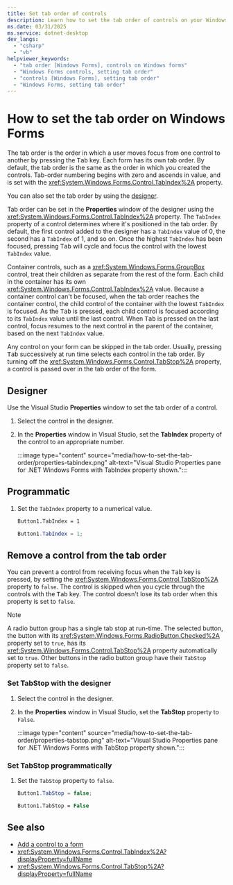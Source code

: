 ```yaml
---
title: Set tab order of controls
description: Learn how to set the tab order of controls on your Windows Forms for .NET. Set the tab order with Visual Studio or using the TabIndex property in the Properties window.
ms.date: 03/31/2025
ms.service: dotnet-desktop
dev_langs:
  - "csharp"
  - "vb"
helpviewer_keywords:
  - "tab order [Windows Forms], controls on Windows forms"
  - "Windows Forms controls, setting tab order"
  - "controls [Windows Forms], setting tab order"
  - "Windows Forms, setting tab order"
---
```

# How to set the tab order on Windows Forms

The tab order is the order in which a user moves focus from one control to another by pressing the <kbd>Tab</kbd> key. Each form has its own tab order. By default, the tab order is the same as the order in which you created the controls. Tab-order numbering begins with zero and ascends in value, and is set with the <xref:System.Windows.Forms.Control.TabIndex%2A> property.

You can also set the tab order by using the [designer](#designer).

Tab order can be set in the **Properties** window of the designer using the <xref:System.Windows.Forms.Control.TabIndex%2A> property. The `TabIndex` property of a control determines where it's positioned in the tab order. By default, the first control added to the designer has a `TabIndex` value of 0, the second has a `TabIndex` of 1, and so on. Once the highest `TabIndex` has been focused, pressing <kbd>Tab</kbd> will cycle and focus the control with the lowest `TabIndex` value.

Container controls, such as a <xref:System.Windows.Forms.GroupBox> control, treat their children as separate from the rest of the form. Each child in the container has its own <xref:System.Windows.Forms.Control.TabIndex%2A> value. Because a container control can't be focused, when the tab order reaches the container control, the child control of the container with the lowest `TabIndex` is focused. As the <kbd>Tab</kbd> is pressed, each child control is focused according to its `TabIndex` value until the last control. When <kbd>Tab</kbd> is pressed on the last control, focus resumes to the next control in the parent of the container, based on the next `TabIndex` value.

Any control on your form can be skipped in the tab order. Usually, pressing <kbd>Tab</kbd> successively at run time selects each control in the tab order. By turning off the <xref:System.Windows.Forms.Control.TabStop%2A> property, a control is passed over in the tab order of the form.

## Designer

Use the Visual Studio **Properties** window to set the tab order of a control.

01. Select the control in the designer.

01. In the **Properties** window in Visual Studio, set the **TabIndex** property of the control to an appropriate number.

    :::image type="content" source="media/how-to-set-the-tab-order/properties-tabindex.png" alt-text="Visual Studio Properties pane for .NET Windows Forms with TabIndex property shown.":::

<!-- This heading goes above: ### Use the Properties window

### Use the Tab Order tool

Visual Studio has a Tab Order tool which works in the Visual Designer. Once started, clicking each control set the tab order in the order in which you click them.

01. In Visual Studio, on the **View** menu, select **Tab Order**.

    This activates the tab-order selection mode on the form. A number (representing the <xref:System.Windows.Forms.Control.TabIndex%2A> property) appears in the upper-left corner of each control.

01. Click the controls sequentially to establish the tab order you want.

    > [!NOTE]
    > A control's place within the tab order can be set to any value greater than or equal to 0. When duplicates occur, the z-order of the two controls is evaluated and the control on top is tabbed to first. (The z-order is the visual layering of controls on a form along the form's z-axis [depth]. The z-order determines which controls are in front of other controls.) For more information on z-order, see [Layering Objects on Windows Forms](how-to-layer-objects-on-windows-forms.md).

01. When you have finished, select **Tab Order** on the **View** menu again to leave tab order mode.

    > [!NOTE]
    > Controls that cannot get the focus, as well as disabled and invisible controls, do not have a <xref:System.Windows.Forms.Control.TabIndex%2A> property and are not included in the tab order. As a user presses the Tab key, these controls are skipped.
-->

## Programmatic

01. Set the `TabIndex` property to a numerical value.

    ```vb
    Button1.TabIndex = 1
    ```

    ```csharp
    Button1.TabIndex = 1;
    ```

## Remove a control from the tab order

You can prevent a control from receiving focus when the <kbd>Tab</kbd> key is pressed, by setting the <xref:System.Windows.Forms.Control.TabStop%2A> property to `false`. The control is skipped when you cycle through the controls with the <kbd>Tab</kbd> key. The control doesn't lose its tab order when this property is set to `false`.

> [!NOTE]
> A radio button group has a single tab stop at run-time. The selected button, the button with its <xref:System.Windows.Forms.RadioButton.Checked%2A> property set to `true`, has its <xref:System.Windows.Forms.Control.TabStop%2A> property automatically set to `true`. Other buttons in the radio button group have their `TabStop` property set to `false`.<!-- LINK For more information about grouping <xref:System.Windows.Forms.RadioButton> controls, see [Grouping Windows Forms RadioButton Controls to Function as a Set](how-to-group-windows-forms-radiobutton-controls-to-function-as-a-set.md). -->

### Set TabStop with the designer

01. Select the control in the designer.

01. In the **Properties** window in Visual Studio, set the **TabStop** property to `False`.

    :::image type="content" source="media/how-to-set-the-tab-order/properties-tabstop.png" alt-text="Visual Studio Properties pane for .NET Windows Forms with TabStop property shown.":::

### Set TabStop programmatically

01. Set the `TabStop` property to `false`.

    ```csharp
    Button1.TabStop = false;
    ```

    ```vb
    Button1.TabStop = False
    ```

## See also

- [Add a control to a form](how-to-add-to-a-form.md)
- <xref:System.Windows.Forms.Control.TabIndex%2A?displayProperty=fullName>
- <xref:System.Windows.Forms.Control.TabStop%2A?displayProperty=fullName>

